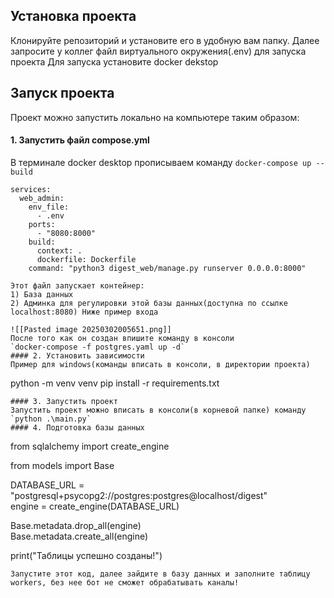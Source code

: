 ## Установка проекта
Клонируйте репозиторий и установите его в удобную вам папку. Далее запросите у коллег файл виртуального окружения(.env) для запуска проекта
Для запуска установите docker dekstop
## Запуск проекта
Проект можно запустить локально на компьютере таким образом:
#### 1. Запустить файл compose.yml

В терминале docker desktop прописываем команду `docker-compose up --build`

```
services:
  web_admin:
    env_file:
      - .env
    ports:
      - "8080:8000"
    build:
      context: .
      dockerfile: Dockerfile
    command: "python3 digest_web/manage.py runserver 0.0.0.0:8000"
```



  ```
  Этот файл запускает контейнер:
  1) База данных
  2) Админка для регулировки этой базы данных(доступна по ссылке localhost:8080) Ниже пример входа

  ![[Pasted image 20250302005651.png]]
После того как он создан впишите команду в консоли
`docker-compose -f postgres.yaml up -d`
#### 2. Установить зависимости
Пример для windows(команды вписать в консоли, в директории проекта)
```
python -m venv venv
pip install -r requirements.txt
```
#### 3. Запустить проект
Запустить проект можно вписать в консоли(в корневой папке) команду
`python .\main.py`
#### 4. Подготовка базы данных
```
from sqlalchemy import create_engine  
  
from models import Base  
  
  
DATABASE_URL = "postgresql+psycopg2://postgres:postgres@localhost/digest"  
engine = create_engine(DATABASE_URL)  
  
Base.metadata.drop_all(engine)  
Base.metadata.create_all(engine)  
  
print("Таблицы успешно созданы!")
```
Запустите этот код, далее зайдите в базу данных и заполните таблицу workers, без нее бот не сможет обрабатывать каналы!